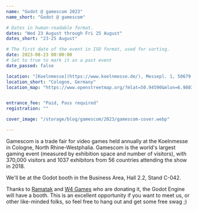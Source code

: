 ```yaml
---
name: "Godot @ gamescom 2023"
name_short: "Godot @ gamescom"

# Dates in human-readable format.
dates: "Wed 23 August through Fri 25 August"
dates_short: "23-25 August"

# The first date of the event in ISO format, used for sorting.
date: 2023-08-23 00:00:00
# Set to true to mark it as a past event
date_passed: false

location: "[Koelnmesse](https://www.koelnmesse.de/), Messepl. 1, 50679 Köln, Germany"
location_short: "Cologne, Germany"
location_map: "https://www.openstreetmap.org/?mlat=50.94590&mlon=6.98034map%3D16%2F50.9441%2F6.9798#map=16/50.9455/6.9805&layers=N"


entrance_fee: "Paid, Pass required"
registration: ""

cover_image: "/storage/blog/gamescom/2023/gamescom-cover.webp"

---
```


Gamescom is a trade fair for video games held annually at the Koelnmesse in Cologne, North Rhine-Westphalia. Gamescom is the world's largest gaming event (measured by exhibition space and number of visitors), with 370,000 visitors and 1037 exhibitors from 56 countries attending the show in 2018.

We'll be at the Godot booth in the Business Area, Hall 2.2, Stand C-042.

Thanks to [Ramatak](https://ramatak.com/) and [W4 Games](https://w4games.com/) who are donating it, the Godot Engine will have a booth. This is an excellent opportunity if you want to meet us, or other like-minded folks, so feel free to hang out and get some free swag ;)


